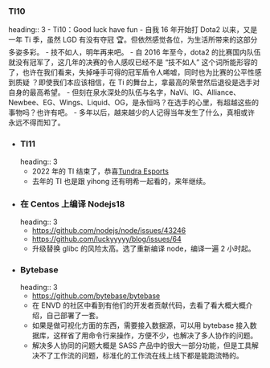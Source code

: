 ### TI10
heading:: 3
	- Ti10：Good luck have fun
	- 自我 16 年开始打 Dota2 以来，又是一年 Ti 季，虽然 LGD 有没有夺冠 🏆。但依然感觉各位，为生活所带来的这部分多姿多彩。
	- 技不如人，明年再来吧。
	- 自 2016 年至今，dota2 的比赛国内队伍就没有冠军了，这几年的决赛的令人感叹已经不是 “技不如人” 这个词所能形容的了，也许在我们看来，失掉唾手可得的冠军盾令人唏嘘，同时也为比赛的公平性感到质疑 ？即使我们本应该相信，在 Ti 的舞台上，拿最高的荣誉然后退役是选手对自身的最高希望。
	- 但刻在泉水深处的队伍与名字，NaVi、IG、Alliance、Newbee、EG、Wings、Liquid、OG，是永恒吗？在选手的心里，有超越这些的事物吗？也许有吧。
	- 多年以后，越来越少的人记得当年发生了什么，真相或许永远不得而知了。
- ### TI11
  heading:: 3
	- 2022 年的 TI 结束了，恭喜[Tundra Esports](https://liquipedia.net/dota2/Tundra_Esports)
	- 去年的 TI 也是跟 yihong 还有明希一起看的，来年继续。
- ### 在 Centos 上编译 Nodejs18
  heading:: 3
	- https://github.com/nodejs/node/issues/43246
	- https://github.com/luckyyyyy/blog/issues/64
	- 升级替换 glibc 的风险太高。选了重新编译 node，编译一遍 2 小时起。
- ### Bytebase
  heading:: 3
	- https://github.com/bytebase/bytebase
	- 在 ENVD 的社区中看到有他们的开发者贡献代码，去看了看大概大概介绍，自己部署了一套。
	- 如果是做可视化方面的东西，需要接入数据源，可以用 bytebase 接入数据库，这样省了用命令行来操作，方便不少，也解决了多人协作的问题。
	- 解决多人协同的问题大概是 SASS 产品中的很大一部分功能，但是工具解决不了工作流的问题，标准化的工作流在线上线下都是能跑流畅的。